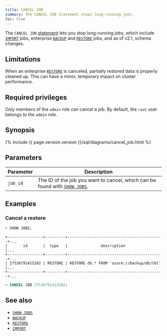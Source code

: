```yaml
---
title: CANCEL JOB
summary: The CANCEL JOB statement stops long-running jobs.
toc: true
---
```


The `CANCEL JOB` [statement](sql-statements.html) lets you stop long-running jobs, which include [`IMPORT`](import.html) jobs, enterprise [`BACKUP`](backup.html) and [`RESTORE`](restore.html) jobs, and as of v2.1, schema changes.


## Limitations

When an enterprise [`RESTORE`](restore.html) is canceled, partially restored data is properly cleaned up. This can have a minor, temporary impact on cluster performance.

## Required privileges

Only members of the `admin` role can cancel a job. By default, the `root` user belongs to the `admin` role.

## Synopsis

{% include {{ page.version.version }}/sql/diagrams/cancel_job.html %}

## Parameters

Parameter | Description
----------|------------
`job_id` | The ID of the job you want to cancel, which can be found with [`SHOW JOBS`](show-jobs.html).

## Examples

### Cancel a restore

~~~ sql
> SHOW JOBS;
~~~
~~~
+----------------+---------+-------------------------------------------+...
|       id       |  type   |               description                 |...
+----------------+---------+-------------------------------------------+...
| 27536791415282 | RESTORE | RESTORE db.* FROM 'azure://backup/db/tbl' |...
+----------------+---------+-------------------------------------------+...
~~~
~~~ sql
> CANCEL JOB 27536791415282;
~~~

## See also

- [`SHOW JOBS`](show-jobs.html)
- [`BACKUP`](backup.html)
- [`RESTORE`](restore.html)
- [`IMPORT`](import.html)

